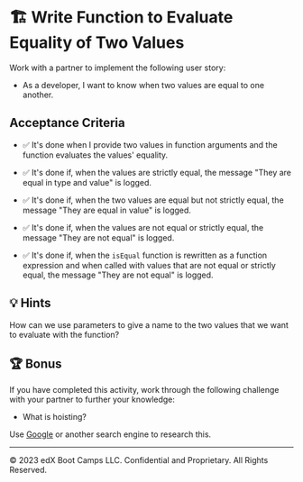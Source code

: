# 🏗️ Write Function to Evaluate Equality of Two Values

Work with a partner to implement the following user story:

* As a developer, I want to know when two values are equal to one another.

## Acceptance Criteria

* ✅ It's done when I provide two values in function arguments and the function evaluates the values' equality. 

* ✅ It's done if, when the values are strictly equal, the message "They are equal in type and value" is logged. 

* ✅ It's done if, when the two values are equal but not strictly equal, the message "They are equal in value" is logged.

* ✅ It's done if, when the values are not equal or strictly equal, the message "They are not equal" is logged.

* ✅ It's done if, when the `isEqual` function is rewritten as a function expression and when called with values that are not equal or strictly equal, the message "They are not equal" is logged.

## 💡 Hints

How can we use parameters to give a name to the two values that we want to evaluate with the function?  

## 🏆 Bonus

If you have completed this activity, work through the following challenge with your partner to further your knowledge:

* What is hoisting?

Use [Google](https://www.google.com) or another search engine to research this.

---

© 2023 edX Boot Camps LLC. Confidential and Proprietary. All Rights Reserved.
